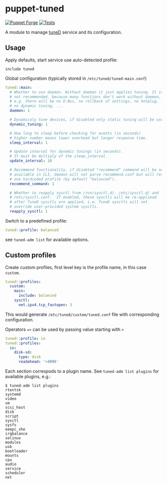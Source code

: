 # puppet-tuned

[![Puppet Forge](http://img.shields.io/puppetforge/v/deric/tuned.svg)](https://forge.puppet.com/modules/deric/tuned) [![Tests](https://github.com/deric/puppet-tuned/actions/workflows/test.yml/badge.svg)](https://github.com/deric/puppet-tuned/actions/workflows/test.yml)

A module to manage [tuneD](https://github.com/redhat-performance/tuned) service and its configuration.

## Usage

Apply defaults, start service use auto-detected profile:

```puppet
include tuned
```

Global configuration (typically stored in `/etc/tuned/tuned-main.conf`)

```yaml
tuned::main:
  # Whether to use daemon. Without daemon it just applies tuning. It is
  # not recommended, because many functions don't work without daemon,
  # e.g. there will be no D-Bus, no rollback of settings, no hotplug,
  # no dynamic tuning, ...
  daemon: 1

  # Dynamicaly tune devices, if disabled only static tuning will be used.
  dynamic_tuning: 1

  # How long to sleep before checking for events (in seconds)
  # higher number means lower overhead but longer response time.
  sleep_interval: 1

  # Update interval for dynamic tunings (in seconds).
  # It must be multiply of the sleep_interval.
  update_interval: 10

  # Recommend functionality, if disabled "recommend" command will be not
  # available in CLI, daemon will not parse recommend.conf but will return
  # one hardcoded profile (by default "balanced").
  recommend_command: 1

  # Whether to reapply sysctl from /run/sysctl.d/, /etc/sysctl.d/ and
  # /etc/sysctl.conf.  If enabled, these sysctls will be re-appliead
  # after TuneD sysctls are applied, i.e. TuneD sysctls will not
  # override user-provided system sysctls.
  reapply_sysctl: 1
```
Switch to a predefined profile:

```yaml
tuned::profile: balanced
```

see `tuned-adm list` for available options.

## Custom profiles

Create custom profiles, first level key is the profile name, in this case `custom`.
```yaml
tuned::profiles:
  custom:
    main:
      include: balanced
    sysctl:
      net.ipv4.tcp_fastopen: 3
```
This would generate `/etc/tuned/custom/tuned.conf` file with corresponding configuration.


Operators `=>` can be used by passing value starting with `>`

```yaml
tuned::profile: io
tuned::profiles:
  io:
    disk-sd:
      type: disk
      readahead: '>4096'
```

Each section correspods to a plugin name. See `tuned-adm list plugins` for available plugins, e.g.:

```
$ tuned-adm list plugins
rtentsk
systemd
video
vm
scsi_host
disk
script
sysctl
sysfs
eeepc_she
irqbalance
selinux
modules
usb
bootloader
mounts
cpu
audio
service
scheduler
net
```
